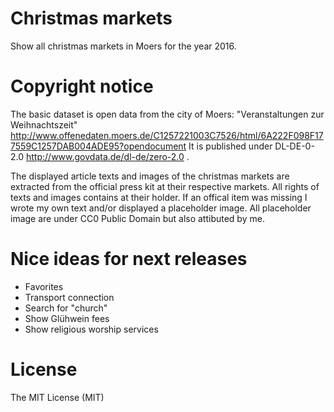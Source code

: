 Christmas markets
=================

Show all christmas markets in Moers for the year 2016.

Copyright notice
================

The basic dataset is open data from the city of Moers: "Veranstaltungen zur Weihnachtszeit" http://www.offenedaten.moers.de/C1257221003C7526/html/6A222F098F177559C1257DAB004ADE95?opendocument It is published under DL-DE-0-2.0 http://www.govdata.de/dl-de/zero-2.0 .

The displayed article texts and images of the christmas markets are extracted from the official press kit at their respective markets. All rights of texts and images contains at their holder. If an offical item was missing I wrote my own text and/or displayed a placeholder image. All placeholder image are under CC0 Public Domain but also attibuted by me.

Nice ideas for next releases
============================

- Favorites
- Transport connection
- Search for "church"
- Show Glühwein fees
- Show religious worship services

License
=======

The MIT License (MIT)

